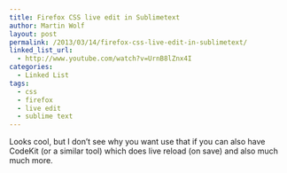 ```yaml
---
title: Firefox CSS live edit in Sublimetext
author: Martin Wolf
layout: post
permalink: /2013/03/14/firefox-css-live-edit-in-sublimetext/
linked_list_url:
  - http://www.youtube.com/watch?v=UrnB8lZnx4I
categories:
  - Linked List
tags:
  - css
  - firefox
  - live edit
  - sublime text
---
```

Looks cool, but I don&#8217;t see why you want use that if you can also have CodeKit (or a similar tool) which does live reload (on save) and also much much more.
